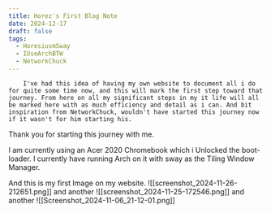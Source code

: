 ```yaml
---
title: Horez's First Blog Note
date: 2024-12-17
draft: false
tags:
  - HoresiusmSway
  - IUseArchBTW
  - NetworkChuck
---
```

	
		I've had this idea of having my own website to document all i do for quite some time now, and this will mark the first step toward that journey. From here on all my significant steps in my it life will all be marked here with as much efficiency and detail as i can. And bit inspiration from NetworkChuck, wouldn't have started this journey now if it wasn't for him starting his.

Thank you for starting this journey with me.

I am currently using an Acer 2020 Chromebook which i Unlocked the boot-loader. I currently have running Arch on it with sway as the Tiling Window Manager.

And this is my first Image on my website.
![[screenshot_2024-11-26-212651.png]]
and another
![[screenshot_2024-11-25-172546.png]]
and another
![[Screenshot_2024-11-06_21-12-01.png]]
